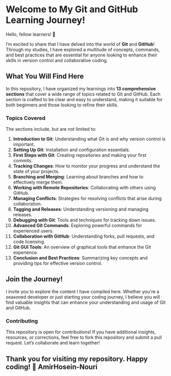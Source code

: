 # Welcome to My Git and GitHub Learning Journey!

Hello, fellow learners! 👋

I’m excited to share that I have delved into the world of **Git** and **GitHub**! Through my studies, I have explored a multitude of concepts, commands, and best practices that are essential for anyone looking to enhance their skills in version control and collaborative coding.

## What You Will Find Here

In this repository, I have organized my learnings into **13 comprehensive sections** that cover a wide range of topics related to Git and GitHub. Each section is crafted to be clear and easy to understand, making it suitable for both beginners and those looking to refine their skills.

### Topics Covered
The sections include, but are not limited to:

1. **Introduction to Git**: Understanding what Git is and why version control is important.
2. **Setting Up Git**: Installation and configuration essentials.
3. **First Steps with Git**: Creating repositories and making your first commits.
4. **Tracking Changes**: How to monitor your progress and understand the state of your projects.
5. **Branching and Merging**: Learning about branches and how to effectively merge them.
6. **Working with Remote Repositories**: Collaborating with others using GitHub.
7. **Managing Conflicts**: Strategies for resolving conflicts that arise during collaboration.
8. **Tagging and Releases**: Understanding versioning and managing releases.
9. **Debugging with Git**: Tools and techniques for tracking down issues.
10. **Advanced Git Commands**: Exploring powerful commands for experienced users.
11. **Collaboration with GitHub**: Understanding forks, pull requests, and code licensing.
12. **Git GUI Tools**: An overview of graphical tools that enhance the Git experience.
13. **Conclusion and Best Practices**: Summarizing key concepts and providing tips for effective version control.

## Join the Journey!

I invite you to explore the content I have compiled here. Whether you're a seasoned developer or just starting your coding journey, I believe you will find valuable insights that can enhance your understanding and usage of Git and GitHub.

### Contributing

This repository is open for contributions! If you have additional insights, resources, or corrections, feel free to fork this repository and submit a pull request. Let’s collaborate and learn together!

Thank you for visiting my repository. Happy coding! 🚀
 AmirHosein-Nouri
---
